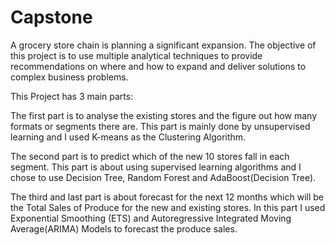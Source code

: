 # Capstone
A grocery store chain is planning a significant expansion. The objective of this project is to use multiple analytical techniques to provide recommendations on where and how to expand and deliver solutions to complex business problems.

This Project has 3 main parts:

The first part is to analyse the existing stores and the figure out how many formats or segments there are. This part is mainly done by unsupervised learning and I used K-means as the Clustering Algorithm.

The second part is to predict which of the new 10 stores fall in each segment. This part is about using supervised learning algorithms and I chose to use Decision Tree, Random Forest and AdaBoost(Decision Tree).

The third and last part is about forecast for the next 12 months which will be the Total Sales of Produce for the new and existing stores. In this part I used Exponential Smoothing (ETS) and Autoregressive Integrated Moving Average(ARIMA) Models to forecast the produce sales.
